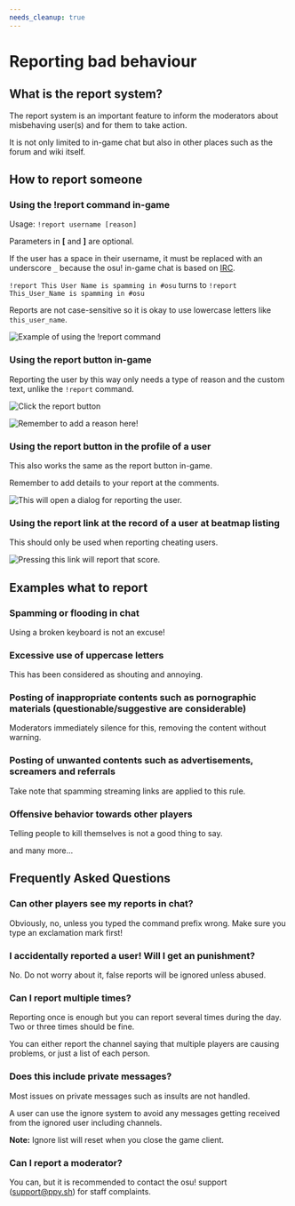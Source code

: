 ```yaml
---
needs_cleanup: true
---
```

<!-- TODO: FAQ-like things and overall it doesn't do a good job of describing the report system first. -->

# Reporting bad behaviour

## What is the report system?

The report system is an important feature to inform the moderators about misbehaving user(s) and for them to take action.

It is not only limited to in-game chat but also in other places such as the forum and wiki itself.

## How to report someone

### Using the !report command in-game

Usage: `!report username [reason]`

Parameters in **[** and **]** are optional.

If the user has a space in their username, it must be replaced with an underscore `_` because the osu! in-game chat is based on [IRC](/wiki/Internet_Relay_Chat "Internet Relay Chat (IRC)").

`!report This User Name is spamming in #osu` turns to `!report This_User_Name is spamming in #osu`

Reports are not case-sensitive so it is okay to use lowercase letters like `this_user_name`.

![Example of using the !report command](img/Report-command.png "Example of using the !report command")

### Using the report button in-game

Reporting the user by this way only needs a type of reason and the custom text, unlike the `!report` command.

![Click the report button](img/Report-user-1.png "Click the report button")

![Remember to add a reason here!](img/Report-user-2.png "Remember to add a reason here!")

### Using the report button in the profile of a user

This also works the same as the report button in-game.

Remember to add details to your report at the comments.

![This will open a dialog for reporting the user.](img/Report-user-profile.png "This will open a dialog for reporting the user.")

### Using the report link at the record of a user at beatmap listing

This should only be used when reporting cheating users.

![Pressing this link will report that score.](img/Report-user-beatmap.png "Pressing this link will report that score.")

## Examples what to report

### Spamming or flooding in chat

Using a broken keyboard is not an excuse!

### Excessive use of uppercase letters

This has been considered as shouting and annoying.

### Posting of inappropriate contents such as pornographic materials (questionable/suggestive are considerable)

Moderators immediately silence for this, removing the content without warning.

### Posting of unwanted contents such as advertisements, screamers and referrals

Take note that spamming streaming links are applied to this rule.

### Offensive behavior towards other players

Telling people to kill themselves is not a good thing to say.

and many more...

## Frequently Asked Questions

### Can other players see my reports in chat?

Obviously, no, unless you typed the command prefix wrong.
Make sure you type an exclamation mark first!

### I accidentally reported a user! Will I get an punishment?

No.
Do not worry about it, false reports will be ignored unless abused.

### Can I report multiple times?

Reporting once is enough but you can report several times during the day.
Two or three times should be fine.

You can either report the channel saying that multiple players are causing problems, or just a list of each person.

### Does this include private messages?

Most issues on private messages such as insults are not handled.

A user can use the ignore system to avoid any messages getting received from the ignored user including channels.

**Note:** Ignore list will reset when you close the game client.

### Can I report a moderator?

 You can, but it is recommended to contact the osu! support (support@ppy.sh) for staff complaints.
